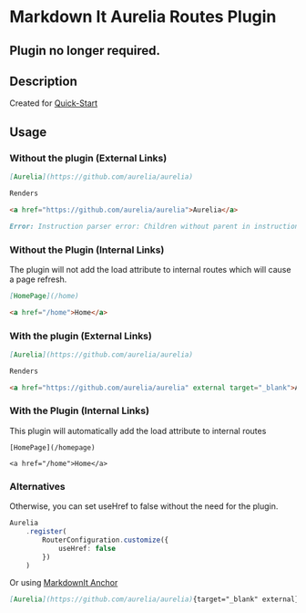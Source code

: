 # Markdown It Aurelia Routes Plugin

## Plugin no longer required.

## Description

Created for [Quick-Start](https://github.com/PhilipTKC/quick-start)

## Usage

### Without the plugin (External Links)

```md
[Aurelia](https://github.com/aurelia/aurelia)

Renders

<a href="https://github.com/aurelia/aurelia">Aurelia</a>
```

```md
Error: Instruction parser error: Children without parent in instruction part
```

### Without the Plugin (Internal Links)

The plugin will not add the load attribute to internal routes which will cause a page refresh.

```md
[HomePage](/home)

<a href="/home">Home</a>
```

### With the plugin (External Links)

```md
[Aurelia](https://github.com/aurelia/aurelia)

Renders

<a href="https://github.com/aurelia/aurelia" external target="_blank">Aurelia</a>
```

### With the Plugin (Internal Links)

This plugin will automatically add the load attribute to internal routes

```
[HomePage](/homepage)

<a href="/home">Home</a>
```

### Alternatives

Otherwise, you can set useHref to false without the need for the plugin.

```ts
Aurelia
    .register(
        RouterConfiguration.customize({
            useHref: false
        })
    )
```

Or using [MarkdownIt Anchor](https://github.com/valeriangalliat/markdown-it-anchor)

```md
[Aurelia](https://github.com/aurelia/aurelia){target="_blank" external}
```
